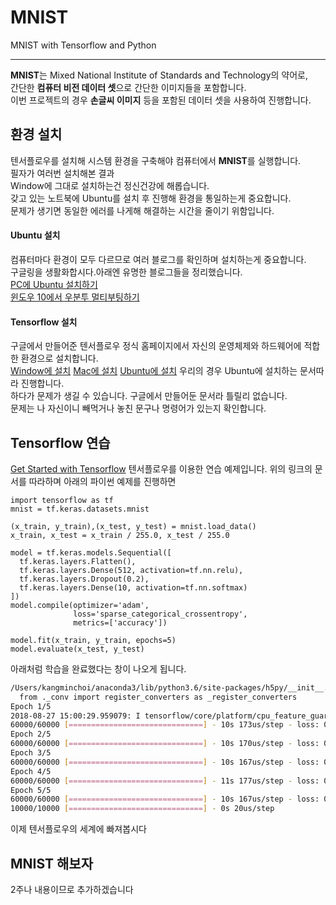 # MNIST

MNIST with Tensorflow and Python  

<hr/>


**MNIST**는 Mixed National Institute of Standards and Technology의 약어로,  
간단한 **컴퓨터 비전 데이터 셋**으로 간단한 이미지들을 포함합니다.  <br>
이번 프로젝트의 경우 **손글씨 이미지** 등을 포함된 데이터 셋을 사용하여 진행합니다. <br>

## 환경 설치
텐서플로우를 설치해 시스템 환경을 구축해야 컴퓨터에서 **MNIST**를 실행합니다.    
필자가 여러번 설치해본 결과  
Window에 그대로 설치하는건 정신건강에 해롭습니다.  
갖고 있는 노트북에 Ubuntu를 설치 후 진행해 환경을 통일하는게 중요합니다.  
문제가 생기면 동일한 에러를 나게해 해결하는 시간을 줄이기 위함입니다.  

#### Ubuntu 설치
컴퓨터마다 환경이 모두 다르므로 여러 블로그를 확인하며 설치하는게 중요합니다.  
구글링을 생활화합시다.아래엔 유명한 블로그들을 정리했습니다.  
[PC에 Ubuntu 설치하기](http://recipes4dev.tistory.com/112)  
[윈도우 10에서 우분투 멀티부팅하기](http://palpit.tistory.com/765)  

#### Tensorflow 설치
구글에서 만들어준 텐서플로우 정식 홈페이지에서 자신의 운영체제와 하드웨어에 적합한 환경으로 설치합니다.  
[Window에 설치](https://www.tensorflow.org/install/install_windows)
[Mac에 설치](https://www.tensorflow.org/install/install_mac)
[Ubuntu에 설치](https://www.tensorflow.org/install/install_linux)
우리의 경우 Ubuntu에 설치하는 문서따라 진행합니다.  
하다가 문제가 생길 수 있습니다. 구글에서 만들어둔 문서라 틀릴리 없습니다.  
문제는 나 자신이니 빼먹거나 놓친 문구나 명령어가 있는지 확인합니다.  

## Tensorflow 연습
[Get Started with Tensorflow](https://www.tensorflow.org/tutorials/)
텐서플로우를 이용한 연습 예제입니다. 위의 링크의 문서를 따라하며 아래의 파이썬 예제를 진행하면
```python3
import tensorflow as tf
mnist = tf.keras.datasets.mnist

(x_train, y_train),(x_test, y_test) = mnist.load_data()
x_train, x_test = x_train / 255.0, x_test / 255.0

model = tf.keras.models.Sequential([
  tf.keras.layers.Flatten(),
  tf.keras.layers.Dense(512, activation=tf.nn.relu),
  tf.keras.layers.Dropout(0.2),
  tf.keras.layers.Dense(10, activation=tf.nn.softmax)
])
model.compile(optimizer='adam',
              loss='sparse_categorical_crossentropy',
              metrics=['accuracy'])

model.fit(x_train, y_train, epochs=5)
model.evaluate(x_test, y_test)
```
아래처럼 학습을 완료했다는 창이 나오게 됩니다.
```bash
/Users/kangminchoi/anaconda3/lib/python3.6/site-packages/h5py/__init__.py:34: FutureWarning: Conversion of the second argument of issubdtype from `float` to `np.floating` is deprecated. In future, it will be treated as `np.float64 == np.dtype(float).type`.
  from ._conv import register_converters as _register_converters
Epoch 1/5
2018-08-27 15:00:29.959079: I tensorflow/core/platform/cpu_feature_guard.cc:141] Your CPU supports instructions that this TensorFlow binary was not compiled to use: AVX2 FMA
60000/60000 [==============================] - 10s 173us/step - loss: 0.2192 - acc: 0.9361
Epoch 2/5
60000/60000 [==============================] - 10s 170us/step - loss: 0.0955 - acc: 0.9708
Epoch 3/5
60000/60000 [==============================] - 10s 167us/step - loss: 0.0682 - acc: 0.9782
Epoch 4/5
60000/60000 [==============================] - 11s 177us/step - loss: 0.0524 - acc: 0.9834
Epoch 5/5
60000/60000 [==============================] - 10s 167us/step - loss: 0.0437 - acc: 0.9856
10000/10000 [==============================] - 0s 20us/step
```
이제 텐서플로우의 세계에 빠져봅시다

## MNIST 해보자  
2주나 내용이므로 추가하겠습니다
```
```
